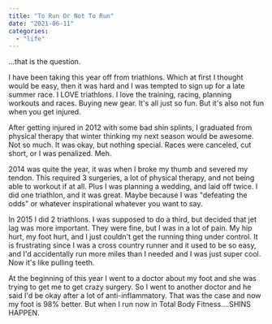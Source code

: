 ```yaml
---
title: "To Run Or Not To Run"
date: "2021-06-11"
categories: 
  - "life"
---
```


...that is the question.

I have been taking this year off from triathlons. Which at first I thought would be easy, then it was hard and I was tempted to sign up for a late summer race. I LOVE triathlons. I love the training, racing, planning workouts and races. Buying new gear. It's all just so fun. But it's also not fun when you get injured.

After getting injured in 2012 with some bad shin splints, I graduated from physical therapy that winter thinking my next season would be awesome. Not so much. It was okay, but nothing special. Races were canceled, cut short, or I was penalized. Meh.

2014 was quite the year, it was when I broke my thumb and severed my tendon. This required 3 surgeries, a lot of physical therapy, and not being able to workout if at all. Plus I was planning a wedding, and laid off twice. I did one triathlon, and it was great. Maybe because I was "defeating the odds" or whatever inspirational whatever you want to say.

In 2015 I did 2 triathlons. I was supposed to do a third, but decided that jet lag was more important. They were fine, but I was in a lot of pain. My hip hurt, my foot hurt, and I just couldn't get the running thing under control. It is frustrating since I was a cross country runner and it used to be so easy, and I'd accidentally run more miles than I needed and I was just super cool. Now it's like pulling teeth.

At the beginning of this year I went to a doctor about my foot and she was trying to get me to get crazy surgery. So I went to another doctor and he said I'd be okay after a lot of anti-inflammatory. That was the case and now my foot is 98% better. But when I run now in Total Body Fitness....SHINS HAPPEN.

